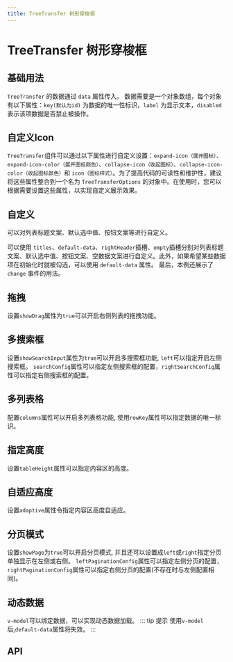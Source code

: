 ```yaml
---
title: TreeTransfer 树形穿梭框
---
```


# TreeTransfer 树形穿梭框

<leadInto name="KTreeSelect" />

## 基础用法

`TreeTransfer` 的数据通过 `data` 属性传入。 数据需要是一个对象数组，每个对象有以下属性：`key(默认为id)` 为数据的唯一性标识，`label` 为显示文本，`disabled` 表示该项数据是否禁止被操作。

<demo path="./def" />

## 自定义Icon

`TreeTransfer`组件可以通过以下属性进行自定义设置：`expand-icon（展开图标）`、`expand-icon-color（展开图标颜色）`、`collapse-icon（收起图标）`、`collapse-icon-color（收起图标颜色）`和 `icon（图标样式）`。为了提高代码的可读性和维护性，建议将这些属性整合到一个名为 `TreeTransferOptions` 的对象中。在使用时，您可以根据需要设置这些属性，以实现自定义展示效果。

<demo path="./customIconTreeTransfer" />

## 自定义

可以对列表标题文案、默认选中值、按钮文案等进行自定义。

可以使用 `titles`、`default-data`、`rightHeader`插槽、`empty`插槽分别对列表标题文案、默认选中值、按钮文案、空数据文案进行自定义。此外，如果希望某些数据项在初始化时就被勾选，可以使用 `default-data` 属性。 最后，本例还展示了 `change` 事件的用法。

<demo path="./customTreeTransfer" />

## 拖拽

设置`showDrag`属性为`true`可以开启右侧列表的拖拽功能。

<demo path="./dragTreeTransfer" />

## 多搜索框

设置`showSearchInput`属性为`true`可以开启多搜索框功能, `left`可以指定开启左侧搜索框。
`searchConfig`属性可以指定左侧搜索框的配置，`rightSearchConfig`属性可以指定右侧搜索框的配置。

<demo path="./multiSearchTreeTransfer" />

## 多列表格

配置`columns`属性可以开启多列表格功能, 使用`rowKey`属性可以指定数据的唯一标识。

<demo path="./multiColumnsTreeTransfer" />

## 指定高度

设置`tableHeight`属性可以指定内容区的高度。

<demo path="./heightTreeTransfer" />

## 自适应高度

设置`adaptive`属性令指定内容区高度自适应。

<demo path="./adaptiveTreeTransfer" />

## 分页模式

设置`showPage`为`true`可以开启分页模式, 并且还可以设置成`left`或`right`指定分页单独显示在左侧或右侧。
`leftPaginationConfig`属性可以指定左侧分页的配置，`rightPaginationConfig`属性可以指定右侧分页的配置(不存在时与左侧配置相同)。

<demo path="./pageTreeTransfer" />

## 动态数据

`v-model`可以绑定数据，可以实现动态数据加载。
::: tip 提示
使用`v-model`后,`default-data`属性将失效。
:::

<demo path="./dynamicTreeTransfer" />

## API

<API src="./tree_transfer.json" lang="zh"></API>
